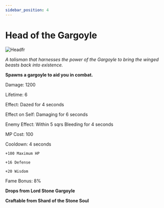 ```yaml
---
sidebar_position: 4
---
```


# Head of the Gargoyle

![Headfr](https://vwiki.valorserver.com/api/item/picture/head%20of%20the%20gargoyle)

<i>A talisman that harnesses the power of the Gargoyle to bring the winged beasts back into existence.</i>

**Spawns a gargoyle to aid you in combat.**

Damage: 1200

Lifetime: 6

Effect: Dazed for 4 seconds

Effect on Self: Damaging for 6 seconds

Enemy Effect: Within 5 sqrs Bleeding for 4 seconds

MP Cost: 100

Cooldown: 4 seconds

    +100 Maximum HP
    
    +16 Defense
    
    +20 Wisdom

Fame Bonus: 8%

**Drops from Lord Stone Gargoyle**

**Craftable from Shard of the Stone Soul**
